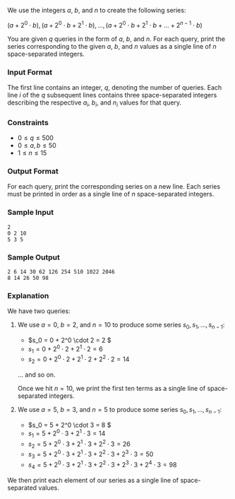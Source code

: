 We use the integers $a$, $b$, and $n$ to create the following series:

$(a + 2^0 \cdot b), (a + 2^0 \cdot b + 2^1 \cdot b), ..., (a + 2^0 \cdot b + 2^1 \cdot b + ... + 2^{n-1} \cdot b)$

You are given $q$ queries in the form of $a$, $b$, and $n$. For each query, print the series corresponding to the given $a$, $b$, and $n$ values as a single line of $n$ space-separated integers.

### Input Format

The first line contains an integer, $q$, denoting the number of queries.
Each line $i$ of the $q$ subsequent lines contains three space-separated integers describing the respective $a_i$, $b_i$, and $n_i$ values for that query.

### Constraints

- $0 \le q \le 500$
- $0 \le a, b \le 50$
- $1 \le n \le 15$

### Output Format

For each query, print the corresponding series on a new line. Each series must be printed in order as a single line of $n$ space-separated integers.

### Sample Input
```
2
0 2 10
5 3 5
```

### Sample Output

```
2 6 14 30 62 126 254 510 1022 2046
8 14 26 50 98
```

### Explanation

We have two queries:

1. We use $a = 0$, $b = 2$, and $n = 10$ to produce some series $s_0, s_1, ..., s_{n-1}$:

    - $s_0 = 0 + 2^0 \cdot 2 = 2 $
    - $s_1 = 0 + 2^0 \cdot 2 + 2^1 \cdot 2 = 6$
    - $s_2 = 0 + 2^0 \cdot 2 + 2^1 \cdot 2 + 2^2 \cdot 2 = 14$

    ... and so on.

    Once we hit $n = 10$, we print the first ten terms as a single line of space-separated integers.


2. We use $a = 5$, $b = 3$, and $n = 5$ to produce some series $s_0, s_1, ..., s_{n-1}$:

    - $s_0 = 5 + 2^0 \cdot 3 = 8 $
    - $s_1 = 5 + 2^0 \cdot 3 + 2^1 \cdot 3 = 14$
    - $s_2 = 5 + 2^0 \cdot 3 + 2^1 \cdot 3 + 2^2 \cdot 3 = 26$
    - $s_3 = 5 + 2^0 \cdot 3 + 2^1 \cdot 3 + 2^2 \cdot 3 + 2^3 \cdot 3 = 50$
    - $s_4 = 5 + 2^0 \cdot 3 + 2^1 \cdot 3 + 2^2 \cdot 3 + 2^3 \cdot 3 + 2^4 \cdot 3 = 98$

We then print each element of our series as a single line of space-separated values.